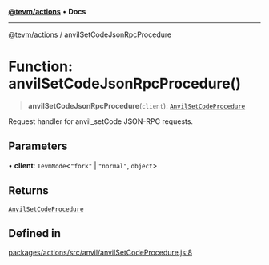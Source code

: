[**@tevm/actions**](../README.md) • **Docs**

***

[@tevm/actions](../globals.md) / anvilSetCodeJsonRpcProcedure

# Function: anvilSetCodeJsonRpcProcedure()

> **anvilSetCodeJsonRpcProcedure**(`client`): [`AnvilSetCodeProcedure`](../type-aliases/AnvilSetCodeProcedure.md)

Request handler for anvil_setCode JSON-RPC requests.

## Parameters

• **client**: `TevmNode`\<`"fork"` \| `"normal"`, `object`\>

## Returns

[`AnvilSetCodeProcedure`](../type-aliases/AnvilSetCodeProcedure.md)

## Defined in

[packages/actions/src/anvil/anvilSetCodeProcedure.js:8](https://github.com/evmts/tevm-monorepo/blob/main/packages/actions/src/anvil/anvilSetCodeProcedure.js#L8)
